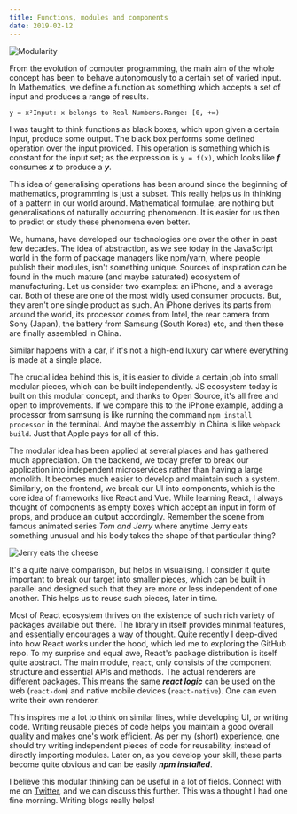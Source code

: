 ```yaml
---
title: Functions, modules and components
date: 2019-02-12
---
```


![Modularity](https://i.imgur.com/hbZoLzO.jpg)

From the evolution of computer programming, the main aim of the whole concept has been to behave autonomously to a certain set of varied input. In Mathematics, we define a function as something which accepts a set of input and produces a range of results.

```
y = x²Input: x belongs to Real Numbers.Range: [0, +∞)
```

I was taught to think functions as black boxes, which upon given a certain input, produce some output. The black box performs some defined operation over the input provided. This operation is something which is constant for the input set; as the expression is `y = f(x)`, which looks like **_f_** consumes **_x_** to produce a **_y_**.

This idea of generalising operations has been around since the beginning of mathematics, programming is just a subset. This really helps us in thinking of a pattern in our world around. Mathematical formulae, are nothing but generalisations of naturally occurring phenomenon. It is easier for us then to predict or study these phenomena even better.

We, humans, have developed our technologies one over the other in past few decades. The idea of abstraction, as we see today in the JavaScript world in the form of package managers like npm/yarn, where people publish their modules, isn't something unique. Sources of inspiration can be found in the much mature (and maybe saturated) ecosystem of manufacturing. Let us consider two examples: an iPhone, and a average car. Both of these are one of the most widly used consumer products. But, they aren't one single product as such. An iPhone derives its parts from around the world, its processor comes from Intel, the rear camera from Sony (Japan), the battery from Samsung (South Korea) etc, and then these are finally assembled in China.

Similar happens with a car, if it's not a high-end luxury car where everything is made at a single place.

The crucial idea behind this is, it is easier to divide a certain job into small modular pieces, which can be built independently. JS ecosystem today is built on this modular concept, and thanks to Open Source, it's all free and open to improvements. If we compare this to the iPhone example, adding a processor from samsung is like running the command `npm install processor` in the terminal. And maybe the assembly in China is like `webpack build`. Just that Apple pays for all of this.

The modular idea has been applied at several places and has gathered much appreciation. On the backend, we today prefer to break our application into independent microservices rather than having a large monolith. It becomes much easier to develop and maintain such a system. Similarly, on the frontend, we break our UI into components, which is the core idea of frameworks like React and Vue. While learning React, I always thought of components as empty boxes which accept an input in form of props, and produce an output accordingly. Remember the scene from famous animated series _Tom and Jerry_ where anytime Jerry eats something unusual and his body takes the shape of that particular thing?

![Jerry eats the cheese](https://media.giphy.com/media/l1L2UkgpuiE4U/giphy.gif)

It's a quite naive comparison, but helps in visualising. I consider it quite important to break our target into smaller pieces, which can be built in parallel and designed such that they are more or less independent of one another. This helps us to reuse such pieces, later in time.

Most of React ecosystem thrives on the existence of such rich variety of packages available out there. The library in itself provides minimal features, and essentially encourages a way of thought. Quite recently I deep-dived into how React works under the hood, which led me to exploring the GitHub repo. To my surprise and equal awe, React's package distribution is itself quite abstract. The main module, `react`, only consists of the component structure and essential APIs and methods. The actual renderers are different packages. This means the same **_react logic_** can be used on the web (`react-dom`) and native mobile devices (`react-native`). One can even write their own renderer.

This inspires me a lot to think on similar lines, while developing UI, or writing code. Writing reusable pieces of code helps you maintain a good overall quality and makes one's work efficient. As per my (short) experience, one should try writing independent pieces of code for reusability, instead of directly importing modules. Later on, as you develop your skill, these parts become quite obvious and can be easily **_npm installed_**.

I believe this modular thinking can be useful in a lot of fields. Connect with me on [Twitter](https://twitter.com/mohitkarekar), and we can discuss this further. This was a thought I had one fine morning. Writing blogs really helps!
